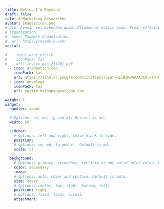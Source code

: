 ```yaml
---
title: Hello, I'm Raymond
draft: false
role: A Marketing Researcher
avatar: images/icon.png
# bio: Aenean vel bibendum quam. Aliquam at mollis quam. Proin efficitur.
# organization:
#  name: Example Organization
#  url: https://example.com/
social:

#  - icon: user-circle
#    iconPack: fas 
#    url: /cv/cv_pan_211201.pdf
  - icon: graduation-cap
    iconPack: fas
    url: https://scholar.google.com/citations?user=KLlRqMUAAAAJ&hl=zh-CN
  - icon: envelope
    iconPack: fas
    url: mailto:haibopan@outlook.com

weight: 1
widget:
  handler: about

  # Options: sm, md, lg and xl. Default is md.
  width: sm

  sidebar:
    # Options: left and right. Leave blank to hide.
    position:
    # Options: sm, md, lg and xl. Default is md.
    scale: xl
  
  background:
    # Options: primary, secondary, tertiary or any valid color value. Default is primary.
    color: secondary
    image: 
    # Options: auto, cover and contain. Default is auto.
    size: cover
    # Options: center, top, right, bottom, left.
    position: right
    # Options: fixed, local, scroll.
    attachment: 
---
```

